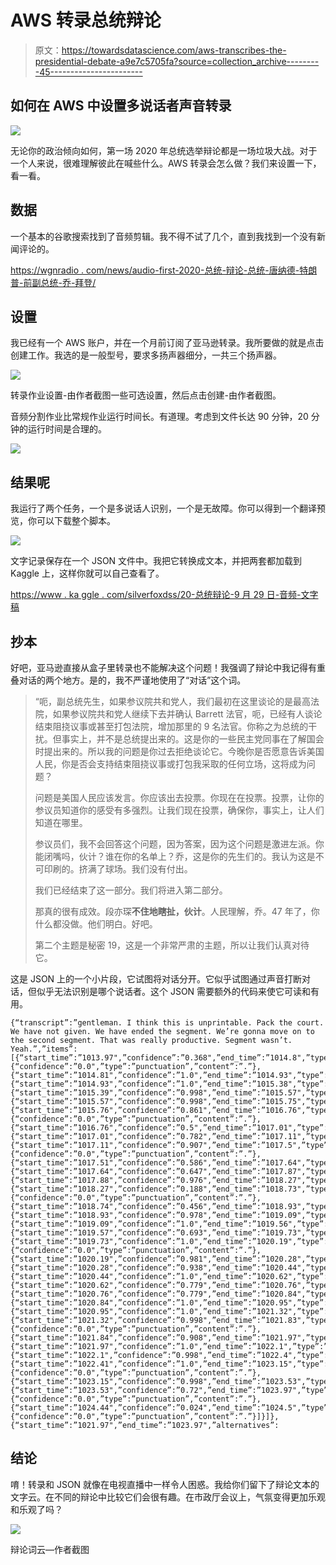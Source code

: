 # AWS 转录总统辩论

> 原文：<https://towardsdatascience.com/aws-transcribes-the-presidential-debate-a9e7c5705fa?source=collection_archive---------45----------------------->

## 如何在 AWS 中设置多说话者声音转录

![](img/ac448257bf531dccfd3d8f5ad437c0aa.png)

无论你的政治倾向如何，第一场 2020 年总统选举辩论都是一场垃圾大战。对于一个人来说，很难理解彼此在喊些什么。AWS 转录会怎么做？我们来设置一下，看一看。

## 数据

一个基本的谷歌搜索找到了音频剪辑。我不得不试了几个，直到我找到一个没有新闻评论的。

[https://wgnradio . com/news/audio-first-2020-总统-辩论-总统-唐纳德-特朗普-前副总统-乔-拜登/](https://wgnradio.com/news/audio-first-2020-presidential-debate-between-president-donald-trump-and-former-vice-president-joe-biden/)

## 设置

我已经有一个 AWS 账户，并在一个月前订阅了亚马逊转录。我所要做的就是点击创建工作。我选的是一般型号，要求多扬声器细分，一共三个扬声器。

![](img/cc0b622227183b7bb19ba3f639163688.png)

转录作业设置-由作者截图一些可选设置，然后点击创建-由作者截图。

音频分割作业比常规作业运行时间长。有道理。考虑到文件长达 90 分钟，20 分钟的运行时间是合理的。

![](img/a39ca29f3b9e489360fcc63e1751fea7.png)

## 结果呢

我运行了两个任务，一个是多说话人识别，一个是无故障。你可以得到一个翻译预览，你可以下载整个脚本。

![](img/712c2eed115493ac22e0ae92a09407a9.png)

文字记录保存在一个 JSON 文件中。我把它转换成文本，并把两套都加载到 Kaggle 上，这样你就可以自己查看了。

[https://www . ka ggle . com/silverfoxdss/20-总统辩论-9 月 29 日-音频-文字稿](https://www.kaggle.com/silverfoxdss/20-presidential-debate-sept-29th-audio-transcript)

## 抄本

好吧，亚马逊直接从盒子里转录也不能解决这个问题！我强调了辩论中我记得有重叠对话的两个地方。是的，我不严谨地使用了“对话”这个词。

> “呃，副总统先生，如果参议院共和党人，我们最初在这里谈论的是最高法院，如果参议院共和党人继续下去并确认 Barrett 法官，呃，已经有人谈论结束阻挠议事或甚至打包法院，增加那里的 9 名法官。你称之为总统的干扰。但事实上，并不是总统提出来的。这是你的一些民主党同事在了解国会时提出来的。所以我的问题是你过去拒绝谈论它。今晚你是否愿意告诉美国人民，你是否会支持结束阻挠议事或打包我采取的任何立场，这将成为问题？
> 
> 问题是美国人民应该发言。你应该出去投票。你现在在投票。投票，让你的参议员知道你的感受有多强烈。让我们现在投票，确保你，事实上，让人们知道在哪里。
> 
> 参议员们，我不会回答这个问题，因为答案，因为这个问题是激进左派。你能闭嘴吗，伙计？谁在你的名单上？乔，这是你的先生们的。我认为这是不可印刷的。挤满了球场。我们没有付出。
> 
> 我们已经结束了这一部分。我们将进入第二部分。
> 
> 那真的很有成效。段亦琛**不住地瞎扯，伙计**。人民理解，乔。47 年了，你什么都没做。他们明白。好吧。
> 
> 第二个主题是秘密 19，这是一个非常严肃的主题，所以让我们认真对待它。

这是 JSON 上的一个小片段，它试图将对话分开。它似乎试图通过声音打断对话，但似乎无法识别是哪个说话者。这个 JSON 需要额外的代码来使它可读和有用。

```
{“transcript”:”gentleman. I think this is unprintable. Pack the court. We have not given. We have ended the segment. We’re gonna move on to the second segment. That was really productive. Segment wasn’t. Yeah.”,”items”:[{“start_time”:”1013.97",”confidence”:”0.368",”end_time”:”1014.8",”type”:”pronunciation”,”content”:”gentleman”},{“confidence”:”0.0",”type”:”punctuation”,”content”:”.”},{“start_time”:”1014.81",”confidence”:”1.0",”end_time”:”1014.93",”type”:”pronunciation”,”content”:”I”},{“start_time”:”1014.93",”confidence”:”1.0",”end_time”:”1015.38",”type”:”pronunciation”,”content”:”think”},{“start_time”:”1015.39",”confidence”:”0.998",”end_time”:”1015.57",”type”:”pronunciation”,”content”:”this”},{“start_time”:”1015.57",”confidence”:”0.998",”end_time”:”1015.75",”type”:”pronunciation”,”content”:”is”},{“start_time”:”1015.76",”confidence”:”0.861",”end_time”:”1016.76",”type”:”pronunciation”,”content”:”unprintable”},{“confidence”:”0.0",”type”:”punctuation”,”content”:”.”},{“start_time”:”1016.76",”confidence”:”0.5",”end_time”:”1017.01",”type”:”pronunciation”,”content”:”Pack”},{“start_time”:”1017.01",”confidence”:”0.782",”end_time”:”1017.11",”type”:”pronunciation”,”content”:”the”},{“start_time”:”1017.11",”confidence”:”0.907",”end_time”:”1017.5",”type”:”pronunciation”,”content”:”court”},{“confidence”:”0.0",”type”:”punctuation”,”content”:”.”},{“start_time”:”1017.51",”confidence”:”0.586",”end_time”:”1017.64",”type”:”pronunciation”,”content”:”We”},{“start_time”:”1017.64",”confidence”:”0.647",”end_time”:”1017.87",”type”:”pronunciation”,”content”:”have”},{“start_time”:”1017.88",”confidence”:”0.976",”end_time”:”1018.27",”type”:”pronunciation”,”content”:”not”},{“start_time”:”1018.27",”confidence”:”0.188",”end_time”:”1018.73",”type”:”pronunciation”,”content”:”given”},{“confidence”:”0.0",”type”:”punctuation”,”content”:”.”},{“start_time”:”1018.74",”confidence”:”0.456",”end_time”:”1018.93",”type”:”pronunciation”,”content”:”We”},{“start_time”:”1018.93",”confidence”:”0.978",”end_time”:”1019.09",”type”:”pronunciation”,”content”:”have”},{“start_time”:”1019.09",”confidence”:”1.0",”end_time”:”1019.56",”type”:”pronunciation”,”content”:”ended”},{“start_time”:”1019.57",”confidence”:”0.693",”end_time”:”1019.73",”type”:”pronunciation”,”content”:”the”},{“start_time”:”1019.73",”confidence”:”1.0",”end_time”:”1020.19",”type”:”pronunciation”,”content”:”segment”},{“confidence”:”0.0",”type”:”punctuation”,”content”:”.”},{“start_time”:”1020.19",”confidence”:”0.981",”end_time”:”1020.28",”type”:”pronunciation”,”content”:”We’re”},{“start_time”:”1020.28",”confidence”:”0.938",”end_time”:”1020.44",”type”:”pronunciation”,”content”:”gonna”},{“start_time”:”1020.44",”confidence”:”1.0",”end_time”:”1020.62",”type”:”pronunciation”,”content”:”move”},{“start_time”:”1020.62",”confidence”:”0.779",”end_time”:”1020.76",”type”:”pronunciation”,”content”:”on”},{“start_time”:”1020.76",”confidence”:”0.779",”end_time”:”1020.84",”type”:”pronunciation”,”content”:”to”},{“start_time”:”1020.84",”confidence”:”1.0",”end_time”:”1020.95",”type”:”pronunciation”,”content”:”the”},{“start_time”:”1020.95",”confidence”:”1.0",”end_time”:”1021.32",”type”:”pronunciation”,”content”:”second”},{“start_time”:”1021.32",”confidence”:”0.998",”end_time”:”1021.83",”type”:”pronunciation”,”content”:”segment”},{“confidence”:”0.0",”type”:”punctuation”,”content”:”.”},{“start_time”:”1021.84",”confidence”:”0.908",”end_time”:”1021.97",”type”:”pronunciation”,”content”:”That”},{“start_time”:”1021.97",”confidence”:”1.0",”end_time”:”1022.1",”type”:”pronunciation”,”content”:”was”},{“start_time”:”1022.1",”confidence”:”0.998",”end_time”:”1022.4",”type”:”pronunciation”,”content”:”really”},{“start_time”:”1022.41",”confidence”:”1.0",”end_time”:”1023.15",”type”:”pronunciation”,”content”:”productive”},{“confidence”:”0.0",”type”:”punctuation”,”content”:”.”},{“start_time”:”1023.15",”confidence”:”0.998",”end_time”:”1023.53",”type”:”pronunciation”,”content”:”Segment”},{“start_time”:”1023.53",”confidence”:”0.72",”end_time”:”1023.97",”type”:”pronunciation”,”content”:”wasn’t”},{“confidence”:”0.0",”type”:”punctuation”,”content”:”.”},{“start_time”:”1024.44",”confidence”:”0.024",”end_time”:”1024.5",”type”:”pronunciation”,”content”:”Yeah”},{“confidence”:”0.0",”type”:”punctuation”,”content”:”.”}]}]},{“start_time”:”1021.97",”end_time”:”1023.97",”alternatives”:
```

## 结论

唷！转录和 JSON 就像在电视直播中一样令人困惑。我给你们留下了辩论文本的文字云。在不同的辩论中比较它们会很有趣。在市政厅会议上，气氛变得更加乐观和乐观了吗？

![](img/06fb1a83c0e77b07bfb978458ff962da.png)

辩论词云—作者截图
